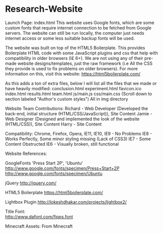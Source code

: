 # Research-Website
  
Launch Page: index.html
This website uses Google fonts, which are some custom fonts that require internet connection
to be fetched from Google servers. The website can still be run locally, the computer just needs
internet access or some less suitable backup fonts will be used.

The website was built on top of the HTML5 Boilerplate. This provides Boilerplate HTML code with some JavaScript plugins 
and css that help with compatibility in older browsers (I£ 6+). We are not using any of their pre-made website 
designs/templates, just the raw framework (i.e All the CSS they provide is used to fix problems on older browsers). 
For more information on this, visit this website:
https://html5boilerplate.com/

As this adds a ton of extra files, below I will list all the files that we made or have heavily modified:
conclusion.html
experiment.html
favicon.ico
index.html
results.html
team.html
js/main.js
css/main.css (Scroll down to section labeled "Author's custom styles")
All in img directory

Website Team Contributions:
Richard - Web Developer (Developed the back-end, initial structure (HTML/CSS/JavaScript)), Site Content
Jamie - Web Designer (Designed and implemented the look of the website (HTML/CSS)), Site Content
Harry - Site Content

Compatibility:
Chrome, Firefox, Opera, IE11, IE10, IE9 - No Problems 
IE8 - Works Perfectly, Some minor styling missing (Lack of CSS3)
IE7 - Some Content Obstructed
IE6 - Visually broken, still functional


Website References:  
  
GoogleFonts 'Press Start 2P', 'Ubuntu'
http://www.google.com/fonts/specimen/Press+Start+2P
http://www.google.com/fonts/specimen/Ubuntu

jQuery
http://jquery.com/

HTML5 Boilerplate
https://html5boilerplate.com/

Lightbox Plugin
http://lokeshdhakar.com/projects/lightbox2/

Title Font:  
http://www.dafont.com/fipps.font  

Minecraft Assets:
From Minecraft

